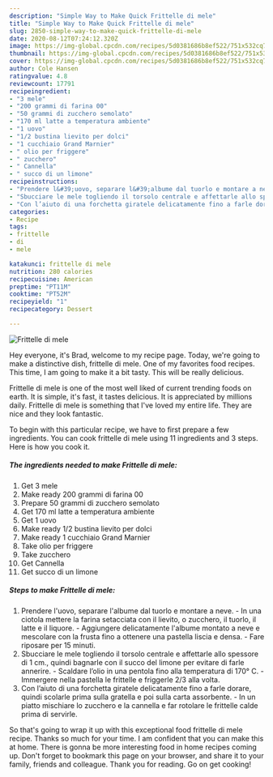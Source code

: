 ```yaml
---
description: "Simple Way to Make Quick Frittelle di mele"
title: "Simple Way to Make Quick Frittelle di mele"
slug: 2850-simple-way-to-make-quick-frittelle-di-mele
date: 2020-08-12T07:24:12.320Z
image: https://img-global.cpcdn.com/recipes/5d0381686b8ef522/751x532cq70/frittelle-di-mele-recipe-main-photo.jpg
thumbnail: https://img-global.cpcdn.com/recipes/5d0381686b8ef522/751x532cq70/frittelle-di-mele-recipe-main-photo.jpg
cover: https://img-global.cpcdn.com/recipes/5d0381686b8ef522/751x532cq70/frittelle-di-mele-recipe-main-photo.jpg
author: Cole Hansen
ratingvalue: 4.8
reviewcount: 17791
recipeingredient:
- "3 mele"
- "200 grammi di farina 00"
- "50 grammi di zucchero semolato"
- "170 ml latte a temperatura ambiente"
- "1 uovo"
- "1/2 bustina lievito per dolci"
- "1 cucchiaio Grand Marnier"
- " olio per friggere"
- " zucchero"
- " Cannella"
- " succo di un limone"
recipeinstructions:
- "Prendere l&#39;uovo, separare l&#39;albume dal tuorlo e montare a neve. In una ciotola mettere la farina setacciata con il lievito, o zucchero, il tuorlo, il latte e il liquore. Aggiungere delicatamente l&#39;albume montato a neve e mescolare con la frusta fino a ottenere una pastella liscia e densa. Fare riposare per 15 minuti."
- "Sbucciare le mele togliendo il torsolo centrale e affettarle allo spessore di 1 cm., quindi bagnarle con il succo del limone per evitare di farle annerire. Scaldare l’olio in una pentola fino alla temperatura di 170° C. Immergere nella pastella le frittelle e friggerle 2/3 alla volta."
- "Con l’aiuto di una forchetta giratele delicatamente fino a farle dorare, quindi scolarle prima sulla gratella e poi sulla carta assorbente. In un piatto mischiare lo zucchero e la cannella e far rotolare le frittelle calde prima di servirle."
categories:
- Recipe
tags:
- frittelle
- di
- mele

katakunci: frittelle di mele 
nutrition: 280 calories
recipecuisine: American
preptime: "PT11M"
cooktime: "PT52M"
recipeyield: "1"
recipecategory: Dessert

---
```



![Frittelle di mele](https://img-global.cpcdn.com/recipes/5d0381686b8ef522/751x532cq70/frittelle-di-mele-recipe-main-photo.jpg)

Hey everyone, it's Brad, welcome to my recipe page. Today, we're going to make a distinctive dish, frittelle di mele. One of my favorites food recipes. This time, I am going to make it a bit tasty. This will be really delicious.



Frittelle di mele is one of the most well liked of current trending foods on earth. It is simple, it's fast, it tastes delicious. It is appreciated by millions daily. Frittelle di mele is something that I've loved my entire life. They are nice and they look fantastic.


To begin with this particular recipe, we have to first prepare a few ingredients. You can cook frittelle di mele using 11 ingredients and 3 steps. Here is how you cook it.

<!--inarticleads1-->

##### The ingredients needed to make Frittelle di mele:

1. Get 3 mele
1. Make ready 200 grammi di farina 00
1. Prepare 50 grammi di zucchero semolato
1. Get 170 ml latte a temperatura ambiente
1. Get 1 uovo
1. Make ready 1/2 bustina lievito per dolci
1. Make ready 1 cucchiaio Grand Marnier
1. Take  olio per friggere
1. Take  zucchero
1. Get  Cannella
1. Get  succo di un limone




<!--inarticleads2-->

##### Steps to make Frittelle di mele:

1. Prendere l&#39;uovo, separare l&#39;albume dal tuorlo e montare a neve. - In una ciotola mettere la farina setacciata con il lievito, o zucchero, il tuorlo, il latte e il liquore. - Aggiungere delicatamente l&#39;albume montato a neve e mescolare con la frusta fino a ottenere una pastella liscia e densa. - Fare riposare per 15 minuti.
1. Sbucciare le mele togliendo il torsolo centrale e affettarle allo spessore di 1 cm., quindi bagnarle con il succo del limone per evitare di farle annerire. - Scaldare l’olio in una pentola fino alla temperatura di 170° C. - Immergere nella pastella le frittelle e friggerle 2/3 alla volta.
1. Con l’aiuto di una forchetta giratele delicatamente fino a farle dorare, quindi scolarle prima sulla gratella e poi sulla carta assorbente. - In un piatto mischiare lo zucchero e la cannella e far rotolare le frittelle calde prima di servirle.




So that's going to wrap it up with this exceptional food frittelle di mele recipe. Thanks so much for your time. I am confident that you can make this at home. There is gonna be more interesting food in home recipes coming up. Don't forget to bookmark this page on your browser, and share it to your family, friends and colleague. Thank you for reading. Go on get cooking!
